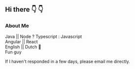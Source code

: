 ## Hi there :point_down:	:point_down:	

### About Me
Java || Node ? Typescript : Javascript\
Angular || React\
English || Dutch :pinching_hand:\
Fun guy


If I haven't responded in a few days, please email me directly. 
